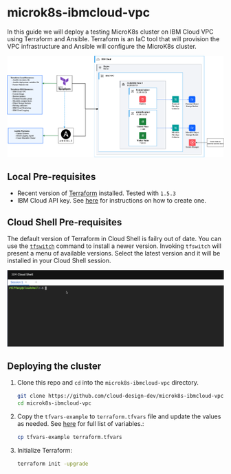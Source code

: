 # microk8s-ibmcloud-vpc

In this guide we will deploy a testing MicroK8s cluster on IBM Cloud VPC using Terraform and Ansible. Terraform is an IaC tool that will provision the VPC infrastructure and Ansible will configure the MicroK8s cluster.

![Microk8s on IBM Cloud VPC](./vpc-microk8s.png)

## Local Pre-requisites

- Recent version of [Terraform](https://developer.hashicorp.com/terraform/tutorials/aws-get-started/install-cli) installed. Tested with `1.5.3`
- IBM Cloud API key. See [here](https://cloud.ibm.com/docs/account?topic=account-userapikey#create_user_key) for instructions on how to create one.

## Cloud Shell Pre-requisites

The default version of Terraform in Cloud Shell is failry out of date. You can use the [`tfswitch`](https://tfswitch.warrensbox.com/) command to install a newer version. Invoking `tfswitch` will present a menu of available versions. Select the latest version and it will be installed in your Cloud Shell session.

![Using tfswitch in Cloud Shell](./tfswitch-cloudshell.gif)

## Deploying the cluster

1. Clone this repo and `cd` into the `microk8s-ibmcloud-vpc` directory.

    ```bash
    git clone https://github.com/cloud-design-dev/microk8s-ibmcloud-vpc.git
    cd microk8s-ibmcloud-vpc
    ```

1. Copy the `tfvars-example` to `terraform.tfvars` file and update the values as needed. See [here](./INFO.md) for full list of variables.:

    ```bash
    cp tfvars-example terraform.tfvars
    ```

1. Initialize Terraform:

    ```bash
    terraform init -upgrade
    ```